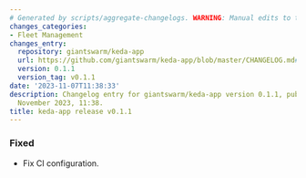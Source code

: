 ```yaml
---
# Generated by scripts/aggregate-changelogs. WARNING: Manual edits to this files will be overwritten.
changes_categories:
- Fleet Management
changes_entry:
  repository: giantswarm/keda-app
  url: https://github.com/giantswarm/keda-app/blob/master/CHANGELOG.md#011---2023-11-07
  version: 0.1.1
  version_tag: v0.1.1
date: '2023-11-07T11:38:33'
description: Changelog entry for giantswarm/keda-app version 0.1.1, published on 07
  November 2023, 11:38.
title: keda-app release v0.1.1
---
```


### Fixed
- Fix CI configuration.
